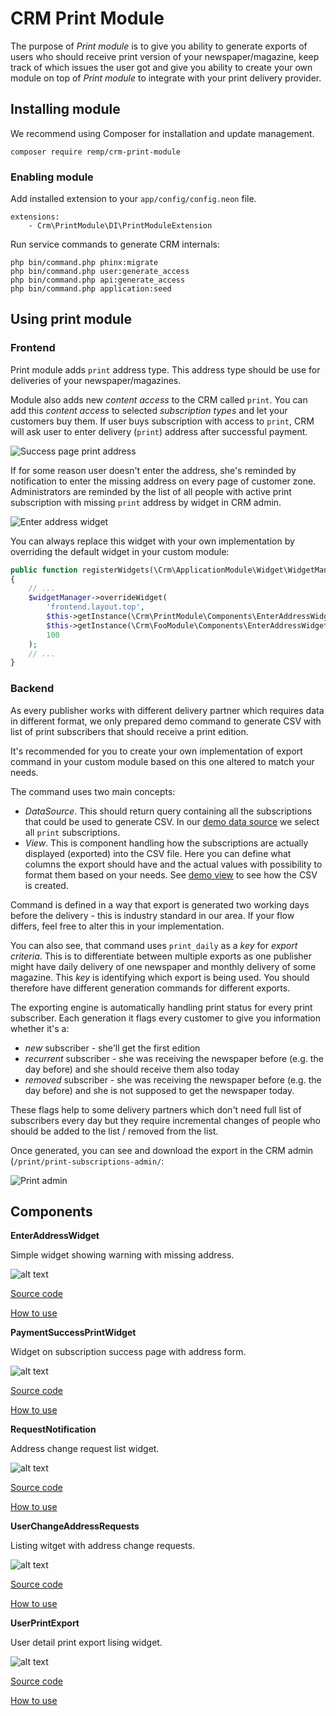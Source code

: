 # CRM Print Module

The purpose of *Print module* is to give you ability to generate exports of users who should receive print version of your newspaper/magazine, keep track of which issues the user got and give you ability to create your own module on top of *Print module* to integrate with your print delivery provider.

## Installing module

We recommend using Composer for installation and update management.

```shell
composer require remp/crm-print-module
```

### Enabling module

Add installed extension to your `app/config/config.neon` file.

```neon
extensions:
	- Crm\PrintModule\DI\PrintModuleExtension
```

Run service commands to generate CRM internals:

```
php bin/command.php phinx:migrate
php bin/command.php user:generate_access
php bin/command.php api:generate_access
php bin/command.php application:seed
```

## Using print module

### Frontend

Print module adds `print` address type. This address type should be use for deliveries of your newspaper/magazines.

Module also adds new *content access* to the CRM called `print`. You can add this *content access* to selected *subscription types* and let your customers buy them. If user buys subscription with access to `print`, CRM will ask user to enter delivery (`print`) address after successful payment.

![Success page print address](./src/docs/delivery_address.png)

If for some reason user doesn't enter the address, she's reminded by notification to enter the missing address on every page of customer zone. Administrators are reminded by the list of all people with active print subscription with missing `print` address by widget in CRM admin.

![Enter address widget](./src/docs/enter_address_widget.png) 

You can always replace this widget with your own implementation by overriding the default widget in your custom module:

```php
public function registerWidgets(\Crm\ApplicationModule\Widget\WidgetManagerInterface $widgetManager)
{
    // ...
    $widgetManager->overrideWidget(
        'frontend.layout.top',
        $this->getInstance(\Crm\PrintModule\Components\EnterAddressWidget::class),
        $this->getInstance(\Crm\FooModule\Components\EnterAddressWidget::class),
        100
    );
    // ...
}
```

### Backend

As every publisher works with different delivery partner which requires data in different format, we only prepared demo command to generate CSV with list of print subscribers that should receive a print edition.

It's recommended for you to create your own implementation of export command in your custom module based on this one altered to match your needs.

The command uses two main concepts:

* *DataSource*. This should return query containing all the subscriptions that could be used to generate CSV. In our [demo data source](./src/app/modules/PrintModule/model/Export/DailyExportDataSource.php) we select all `print` subscriptions.
* *View*. This is component handling how the subscriptions are actually displayed (exported) into the CSV file. Here you can define what columns the export should have and the actual values with possibility to format them based on your needs. See [demo view](./src/app/modules/PrintModule/model/Export/DailyExportView.php) to see how the CSV is created.

Command is defined in a way that export is generated two working days before the delivery - this is industry standard in our area. If your flow differs, feel free to alter this in your implementation.

You can also see, that command uses `print_daily` as a *key* for *export criteria*. This is to differentiate between multiple exports as one publisher might have daily delivery of one newspaper and monthly delivery of some magazine. This *key* is identifying which export is being used. You should therefore have different generation commands for different exports.

The exporting engine is automatically handling print status for every print subscriber. Each generation it flags every customer to give you information whether it's a:

* *new* subscriber - she'll get the first edition
* *recurrent* subscriber - she was receiving the newspaper before (e.g. the day before) and she should receive them also today
* *removed* subscriber - she was receiving the newspaper before (e.g. the day before) and she is not supposed to get the newspaper today.

These flags help to some delivery partners which don't need full list of subscribers every day but they require incremental changes of people who should be added to the list / removed from the list.

Once generated, you can see and download the export in the CRM admin (`/print/print-subscriptions-admin/`:

![Print admin](./src/docs/print_admin.png)

## Components

**EnterAddressWidget**

Simple widget showing warning with missing address.

![alt text](docs/_static/address_warning.png "EnterAddressWidget")

[Source code](https://github.com/remp2020/crm-print-module/blob/93ebdc8168a28f5bd5e754582dae60e9159d1036/src/components/EnterAddressWidget/EnterAddressWidget.php#L1)

[How to use](https://github.com/remp2020/crm-print-module/blob/93ebdc8168a28f5bd5e754582dae60e9159d1036/src/PrintModule.php#L91)

**PaymentSuccessPrintWidget**

Widget on subscription success page with address form.

![alt text](docs/_static/succes_print_widget.png "PaymentSuccessPrintWidget")

[Source code](https://github.com/remp2020/crm-print-module/blob/93ebdc8168a28f5bd5e754582dae60e9159d1036/src/components/PaymentSuccessPrintWidget/PaymentSuccessPrintWidget.php#L1)

[How to use](https://github.com/remp2020/crm-print-module/blob/93ebdc8168a28f5bd5e754582dae60e9159d1036/src/PrintModule.php#L86)

**RequestNotification**

Address change request list widget.

![alt text](docs/_static/address_change_request.png "RequestNotification")

[Source code](https://github.com/remp2020/crm-print-module/blob/93ebdc8168a28f5bd5e754582dae60e9159d1036/src/components/RequestsNotification/RequestNotification.php#L1)

[How to use](https://github.com/remp2020/crm-print-module/blob/93ebdc8168a28f5bd5e754582dae60e9159d1036/src/PrintModule.php#L81)

**UserChangeAddressRequests**

Listing witget with address change requests.

![alt text](docs/_static/address_change_requests.png "UserChangeAddressRequests")

[Source code](https://github.com/remp2020/crm-print-module/blob/93ebdc8168a28f5bd5e754582dae60e9159d1036/src/components/UserChangeAddressRequests/UserChangeAddressRequests.php#L1)

[How to use](https://github.com/remp2020/crm-print-module/blob/93ebdc8168a28f5bd5e754582dae60e9159d1036/src/PrintModule.php#L76)

**UserPrintExport**

User detail print export lising widget.

![alt text](docs/_static/print_exports.png "UserPrintExport")

[Source code](https://github.com/remp2020/crm-print-module/blob/93ebdc8168a28f5bd5e754582dae60e9159d1036/src/components/UserPrintExport/UserPrintExport.php#L1)

[How to use](https://github.com/remp2020/crm-print-module/blob/93ebdc8168a28f5bd5e754582dae60e9159d1036/src/PrintModule.php#L71)



